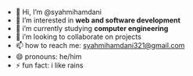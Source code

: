 - 👋 Hi, I’m @syahmihamdani
- 👀 I’m interested in **web and software development**
- 🌱 i’m currently studying **computer engineering**
- 💞️ i’m looking to collaborate on projects
- 📫 how to reach me: syahmihamdani321@gmail.com
- 😄 pronouns: he/him
- ⚡ fun fact: i like rains

<!---
syahmihamdani/syahmihamdani is a ✨ special ✨ repository because its `README.md` (this file) appears on your GitHub profile.
You can click the Preview link to take a look at your changes.
--->
